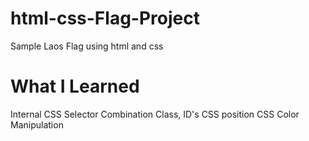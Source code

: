# html-css-Flag-Project
Sample Laos Flag using html and css

# What I Learned
Internal CSS
Selector Combination
Class, ID's
CSS position
CSS Color Manipulation
